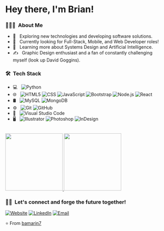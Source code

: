 <h1> Hey there, I'm Brian!</h1>

<h3> 👨🏻‍💻 &nbsp;About Me </h3>

- 🤔 &nbsp; Exploring new technologies and developing software solutions.
- 💼 &nbsp; Currently looking for Full-Stack, Mobile, and Web Developer roles!
- 🌱 &nbsp; Learning more about Systems Design and Artificial Intelligence.
- ✍️ &nbsp; Graphic Design enthusiast and a fan of constantly challenging myself (look up David Goggins).

<h3> 🛠 &nbsp;Tech Stack</h3>

- 💻 &nbsp;
  ![Python](https://img.shields.io/badge/-Python-333333?style=flat&logo=python)
- 🌐 &nbsp;
  ![HTML5](https://img.shields.io/badge/-HTML5-333333?style=flat&logo=HTML5)
  ![CSS](https://img.shields.io/badge/-CSS-333333?style=flat&logo=CSS3&logoColor=1572B6)
  ![JavaScript](https://img.shields.io/badge/-JavaScript-333333?style=flat&logo=javascript)
  ![Bootstrap](https://img.shields.io/badge/-Bootstrap-333333?style=flat&logo=bootstrap&logoColor=563D7C)
  ![Node.js](https://img.shields.io/badge/-Node.js-333333?style=flat&logo=node.js)
  ![React](https://img.shields.io/badge/-React-333333?style=flat&logo=react)
- 🛢 &nbsp;
  ![MySQL](https://img.shields.io/badge/-MySQL-333333?style=flat&logo=mysql)
  ![MongoDB](https://img.shields.io/badge/-MongoDB-333333?style=flat&logo=mongodb)
- ⚙️ &nbsp;
  ![Git](https://img.shields.io/badge/-Git-333333?style=flat&logo=git)
  ![GitHub](https://img.shields.io/badge/-GitHub-333333?style=flat&logo=github)
- 🔧 &nbsp;
  ![Visual Studio Code](https://img.shields.io/badge/-Visual%20Studio%20Code-333333?style=flat&logo=visual-studio-code&logoColor=007ACC)
- 🖥 &nbsp;
  ![Illustrator](https://img.shields.io/badge/-Illustrator-333333?style=flat&logo=adobe-illustrator)
  ![Photoshop](https://img.shields.io/badge/-Photoshop-333333?style=flat&logo=adobe-photoshop)
  ![InDesign](https://img.shields.io/badge/-InDesign-333333?style=flat&logo=adobe-indesign)

<br/>

<a href="https://github.com/bamarin7">
  <img height="180em" src="https://github-readme-stats.vercel.app/api?username=bamarin7&theme=tokyonight&show_icons=true" />
  <img height="180em" src="https://github-readme-stats.vercel.app/api/top-langs/?username=bamarin7&theme=tokyonight&layout=compact" />
</a>

<br/>

<h3> 🤝🏻 &nbsp;Let's connect and forge the future together! </h3>

<p align="left">
<a href="https://www.bamarin.com/"><img alt="Website" src="https://img.shields.io/badge/Website-www.bamarin.com-blue?style=flat-square&logo=google-chrome"></a>
<a href="https://www.linkedin.com/in/marinbrian/"><img alt="LinkedIn" src="https://img.shields.io/badge/LinkedIn-Brian%20Marin%20Silva-blue?style=flat-square&logo=linkedin"></a>
<a href="mailto:marinbrian.as@gmail.com"><img alt="Email" src="https://img.shields.io/badge/Email-marinbrian.as@gmail.com-blue?style=flat-square&logo=gmail"></a>
</p>

⭐️ From [bamarin7](https://github.com/bamarin7)

<!-- ### ✨ Visitors 

<p align="left"> <img src="https://komarev.com/ghpvc/?username=bamarin7" alt="bamarin7" /> </p> -->


<!--
**bamarin7/bamarin7** is a ✨ _special_ ✨ repository because its `README.md` (this file) appears on your GitHub profile.

Here are some ideas to get you started:

- 🔭 I’m currently working on ...
- 🌱 I’m currently learning ...
- 👯 I’m looking to collaborate on ...
- 🤔 I’m looking for help with ...
- 💬 Ask me about ...
- 📫 How to reach me: ...
- 😄 Pronouns: ...
- ⚡ Fun fact: ...
-->
